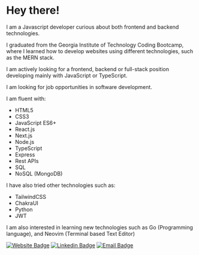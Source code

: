 # Hey there!
I am a Javascript developer curious about both frontend and backend technologies.

I graduated from the Georgia Institute of Technology Coding Bootcamp, where I learned how to develop websites using different technologies, such as the MERN stack.

I am actively looking for a frontend, backend or full-stack position developing mainly with JavaScript or TypeScript.

I am looking for job opportunities in software development.

I am fluent with:
- HTML5
- CSS3
- JavaScript ES6+
- React.js
- Next.js
- Node.js
- TypeScript
- Express
- Rest APIs
- SQL
- NoSQL (MongoDB)

I have also tried other technologies such as:
- TailwindCSS
- ChakraUI
- Python
- JWT

I am also interested in learning new technologies such as Go (Programming language), and Neovim (Terminal based Text Editor)

[![Website Badge](https://img.shields.io/badge/-Website-blueviolet?logo=googlechrome&logoColor=white)](https://juanpecheverry.com)
[![Linkedin Badge](https://img.shields.io/badge/-LinkedIn-blue?logo=linkedin)](https://www.linkedin.com/in/jpe04/)
[![Email Badge](https://img.shields.io/badge/-Email-white?logo=gmail&logoColor=red)](mailto:jpecheverryp@gmail.com)
